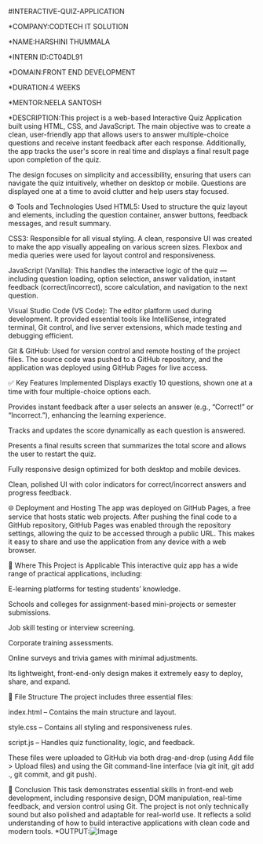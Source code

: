 #INTERACTIVE-QUIZ-APPLICATION

*COMPANY:CODTECH IT SOLUTION

*NAME:HARSHINI THUMMALA

*INTERN ID:CT04DL91

*DOMAIN:FRONT END DEVELOPMENT

*DURATION:4 WEEKS

*MENTOR:NEELA SANTOSH

*DESCRIPTION:This project is a web-based Interactive Quiz Application built using HTML, CSS, and JavaScript. The main objective was to create a clean, user-friendly app that allows users to answer multiple-choice questions and receive instant feedback after each response. Additionally, the app tracks the user's score in real time and displays a final result page upon completion of the quiz.

The design focuses on simplicity and accessibility, ensuring that users can navigate the quiz intuitively, whether on desktop or mobile. Questions are displayed one at a time to avoid clutter and help users stay focused.

⚙️ Tools and Technologies Used
HTML5: Used to structure the quiz layout and elements, including the question container, answer buttons, feedback messages, and result summary.

CSS3: Responsible for all visual styling. A clean, responsive UI was created to make the app visually appealing on various screen sizes. Flexbox and media queries were used for layout control and responsiveness.

JavaScript (Vanilla): This handles the interactive logic of the quiz — including question loading, option selection, answer validation, instant feedback (correct/incorrect), score calculation, and navigation to the next question.

Visual Studio Code (VS Code): The editor platform used during development. It provided essential tools like IntelliSense, integrated terminal, Git control, and live server extensions, which made testing and debugging efficient.

Git & GitHub: Used for version control and remote hosting of the project files. The source code was pushed to a GitHub repository, and the application was deployed using GitHub Pages for live access.

✅ Key Features Implemented
Displays exactly 10 questions, shown one at a time with four multiple-choice options each.

Provides instant feedback after a user selects an answer (e.g., “Correct!” or “Incorrect.”), enhancing the learning experience.

Tracks and updates the score dynamically as each question is answered.

Presents a final results screen that summarizes the total score and allows the user to restart the quiz.

Fully responsive design optimized for both desktop and mobile devices.

Clean, polished UI with color indicators for correct/incorrect answers and progress feedback.

🌐 Deployment and Hosting
The app was deployed on GitHub Pages, a free service that hosts static web projects. After pushing the final code to a GitHub repository, GitHub Pages was enabled through the repository settings, allowing the quiz to be accessed through a public URL. This makes it easy to share and use the application from any device with a web browser.

🎯 Where This Project is Applicable
This interactive quiz app has a wide range of practical applications, including:

E-learning platforms for testing students’ knowledge.

Schools and colleges for assignment-based mini-projects or semester submissions.

Job skill testing or interview screening.

Corporate training assessments.

Online surveys and trivia games with minimal adjustments.

Its lightweight, front-end-only design makes it extremely easy to deploy, share, and expand.

📁 File Structure
The project includes three essential files:

index.html – Contains the main structure and layout.

style.css – Contains all styling and responsiveness rules.

script.js – Handles quiz functionality, logic, and feedback.

These files were uploaded to GitHub via both drag-and-drop (using Add file > Upload files) and using the Git command-line interface (via git init, git add ., git commit, and git push).

📌 Conclusion
This task demonstrates essential skills in front-end web development, including responsive design, DOM manipulation, real-time feedback, and version control using Git. The project is not only technically sound but also polished and adaptable for real-world use. It reflects a solid understanding of how to build interactive applications with clean code and modern tools.
*OUTPUT:![Image](https://github.com/user-attachments/assets/78a5a364-b930-484d-a2d8-f27d2326e34c)
